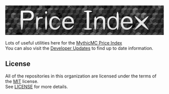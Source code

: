 
<a href="https://xnserver.xyz"><img src="/assets/banner.png" alt="drawing"/></a> 

Lots of useful utilities here for the [MythicMC Price Index](https://xnserver.xyz) \
You can also visit the [Developer Updates](https://github.com/Price-Index/.github/blob/main/profile/UPDATES.md) to find up to date information.

## License
All of the repositories in this organization are licensed under the terms of the [MIT](https://choosealicense.com/licenses/mit/) license. \
See [LICENSE](/LICENSE) for more details.
